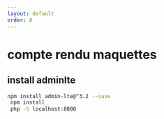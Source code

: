```yaml
---
layout: default
order: 8
---
```



# compte rendu maquettes

## install adminlte
```bash
npm install admin-lte@^3.2 --save
 npm install  
 php -S localhost:8000
```
<!-- note -->



<!-- new slide -->